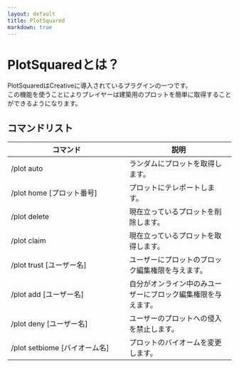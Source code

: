 ```yaml
---
layout: default
title: PlotSquared
markdown: true
---
```

# PlotSquaredとは？

PlotSquaredはCreativeに導入されているプラグインの一つです。  
この機能を使うことによりプレイヤーは建築用のプロットを簡単に取得することができるようになります。

## コマンドリスト

<div class="table-responsive">
  <table class="table table-bordered table-striped">
    <thead>
      <tr>
        <th style="width: 250px;">コマンド</th>
        <th>説明</th>
      </tr>
    </thead>
    <tbody>
      <tr>
        <td>/plot auto</td>
        <td>ランダムにプロットを取得します。</td>
      </tr>
      <tr>
        <td>/plot home [プロット番号]</td>
        <td>プロットにテレポートします。</td>
      </tr>
      <tr>
        <td>/plot delete</td>
        <td>現在立っているプロットを削除します。</td>
      </tr>
      <tr>
        <td>/plot claim</td>
        <td>現在立っているプロットを取得します。</td>
      </tr>
      <tr>
        <td>/plot trust [ユーザー名]</td>
        <td>ユーザーにプロットのブロック編集権限を与えます。</td>
      </tr>
      <tr>
        <td>/plot add [ユーザー名]</td>
        <td>自分がオンライン中のみユーザーにブロック編集権限を与えます。</td>
      </tr>
      <tr>
        <td>/plot deny [ユーザー名]</td>
        <td>ユーザーのプロットへの侵入を禁止します。</td>
      </tr>
      <tr>
        <td>/plot setbiome [バイオーム名]</td>
        <td>プロットのバイオームを変更します。</td>
      </tr>
    </tbody>
  </table>
</div>